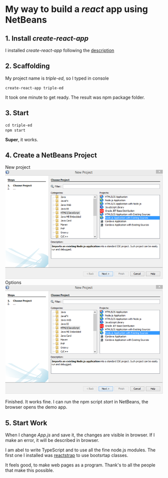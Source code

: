 # My way to build a _react_ app using NetBeans


## 1. Install _create-react-app_

I installed _create-react-app_ following the [
description](https://github.com/facebook/create-react-app/blob/master/packages/react-scripts/template/README.md)

## 2. Scaffolding
My project name is _triple-ed_, so I typed in console

```
create-react-app triple-ed
```
It took one minute to get ready. The result was npm package folder.

## 3. Start
```
cd triple-ed
npm start
```
__Super__, it works.

## 4. Create a NetBeans Project
New project
![new-project](https://github.com/WilliCommer/build-react-app-using-netbeans/blob/master/new-project.png)
Options
![new-project2](https://github.com/WilliCommer/build-react-app-using-netbeans/blob/master/new-project.png)

Finished. It works fine. I can run the npm script _start_ in NetBeans, the browser opens the demo app.

## 5. Start Work
When I change _App.js_ and save it, the changes are visible in browser. If I make an error, it will be described in browser.

I am abel to write TypeScript and to use all the fine node.js modules.
The first one I installed was [reactstrap](https://reactstrap.github.io/) to use bootsrtap classes.

It feels good, to make web pages as a program. Thank's to all the people that make this possible.
